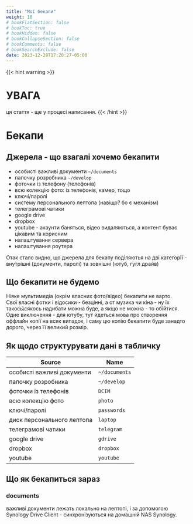 ```yaml
---
title: "Мої бекапи"
weight: 10
# bookFlatSection: false
# bookToc: true
# bookHidden: false
# bookCollapseSection: false
# bookComments: false
# bookSearchExclude: false
date: 2023-12-28T17:20:27-05:00
---
```


{{< hint warning >}}
# УВАГА
ця стаття - ще у процесі написання.
{{< /hint >}}

# Бекапи

## Джерела - що взагалі хочемо бекапити

- особисті важливі документи `~/documents`
- папочку розробника `~/develop`
- фоточки із телефону (телефонів)
- всю колекцію фото: із телефонів, камер, тощо
- ключі/паролі
- систему персонального лептопа (навіщо? бо є механізм)
- телеграмові чатики
- google drive
- dropbox
- youtube - акаунти баняться, відео видаляються, а контент буває цікавим та корисним
- налаштування сервера
- налаштування роутера

Отак стало видно, що джерела для бекапу поділяютья на дві категорії - внутрішні (документи, паролі) та зовнішні (ютуб, гугл драйв)

## Що бекапити не будемо

Ніяке мультимедіа (окрім власних фото/відео) бекапити не варто.  
Свої власні фотки і відосики - безцінні, а от музика чи кіна - ну їх такось\сякось надибати можна буде, а якщо не можна - то обійтися.  
Одне виключення - для ютубу, тут йдеться мова про створення оффлайн копії на всяк випадок, і саму цю копію бекапити буде занадто дорого, через її великий розмір.

## Як щодо структурувати дані в табличку

| Source                     | Name          |
| -------------------------- | ------------- |
| особисті важливі документи | `~/documents` |
| папочку розробника         | `~/develop`   |
| фоточки із телефонів       | `DCIM`        |
| всю колекцію фото          | `photo`       |
| ключі/паролі               | `passwords`   |
| диск персонального лептопа | `laptop`      |
| телеграмові чатики         | `telegram`    |
| google drive               | `gdrive`      |
| dropbox                    | `dropbox`     |
| youtube                    | `youtube`     |

## Що як бекапиться зараз

### documents

важливі документи лежать локально на лептопі, і за допомогою Synology Drive Client - синхронізуються на домашній NAS Synology.
